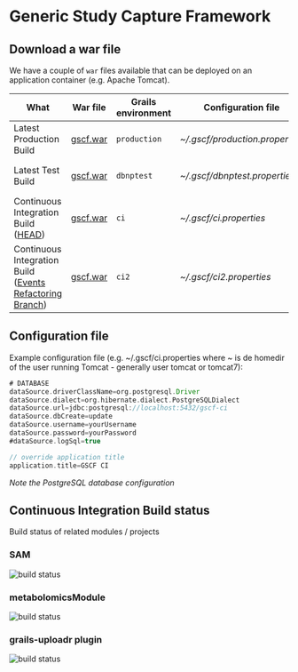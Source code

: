 Generic Study Capture Framework
====

## Download a war file
We have a couple of ```war``` files available that can be deployed on an application container (e.g. Apache Tomcat).  

What | War file | Grails environment | Configuration file | Build Status
--- | --- | --- | --- | ---
Latest Production Build | [gscf.war](http://download.dbnp.org/production/gscf.war) | ```production``` | _~/.gscf/production.properties_ | ![build status](http://jenkins.dbnp.org/job/production-gscf/badge/icon)
Latest Test Build | [gscf.war](http://download.dbnp.org/dbnptest/gscf.war) | ```dbnptest``` | _~/.gscf/dbnptest.properties_ | ![build status](http://old.jenkins.dbnp.org/jenkins/job/test-gscf/badge/icon)
Continuous Integration Build ([HEAD](https://github.com/PhenotypeFoundation/GSCF)) | [gscf.war](http://download.dbnp.org/ci/gscf.war) | ```ci``` | _~/.gscf/ci.properties_ | ![build status](http://old.jenkins.dbnp.org/jenkins/job/ci-gscf/badge/icon)
Continuous Integration Build ([Events Refactoring Branch](https://github.com/PhenotypeFoundation/GSCF/tree/events_refactoring)) | [gscf.war](http://download.dbnp.org/ci2/gscf.war) | ```ci2``` | _~/.gscf/ci2.properties_ | ![build status](http://old.jenkins.dbnp.org/jenkins/job/ci2-gscf/badge/icon)

## Configuration file
Example configuration file (e.g. ~/.gscf/ci.properties where ~ is de homedir of the user running Tomcat - generally user tomcat or tomcat7):

```groovy
# DATABASE
dataSource.driverClassName=org.postgresql.Driver
dataSource.dialect=org.hibernate.dialect.PostgreSQLDialect
dataSource.url=jdbc:postgresql://localhost:5432/gscf-ci
dataSource.dbCreate=update
dataSource.username=yourUsername
dataSource.password=yourPassword
#dataSource.logSql=true

// override application title
application.title=GSCF CI
```

_Note the PostgreSQL database configuration_


## Continuous Integration Build status
Build status of related modules / projects

### SAM

![build status](http://old.jenkins.dbnp.org/jenkins/job/ci-sam/badge/icon)

### metabolomicsModule

![build status](http://old.jenkins.dbnp.org/jenkins/job/ci-metabolomicsModule/badge/icon)

### grails-uploadr plugin

![build status](http://jenkins.osx.eu/job/ci-uploadr/badge/icon)

